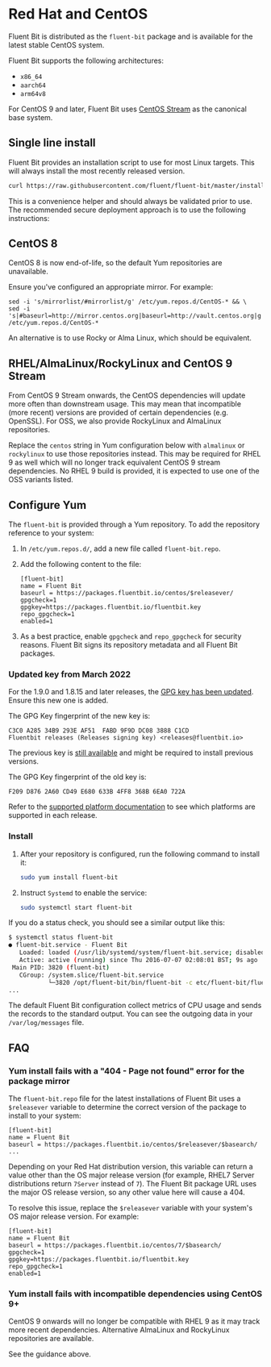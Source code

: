 # Red Hat and CentOS

Fluent Bit is distributed as the `fluent-bit` package and is available for the latest
stable CentOS system.

Fluent Bit supports the following architectures:

- `x86_64`
- `aarch64`
- `arm64v8`

For CentOS 9 and later, Fluent Bit uses [CentOS Stream](https://www.centos.org/centos-stream/)
as the canonical base system.

## Single line install

Fluent Bit provides an installation script to use for most Linux targets.
This will always install the most recently released version.

```bash
curl https://raw.githubusercontent.com/fluent/fluent-bit/master/install.sh | sh
```

This is a convenience helper and should always be validated prior to use.
The recommended secure deployment approach is to use the following instructions:

## CentOS 8

CentOS 8 is now end-of-life, so the default Yum repositories are unavailable.

Ensure you've configured an appropriate mirror. For example:

```shell
sed -i 's/mirrorlist/#mirrorlist/g' /etc/yum.repos.d/CentOS-* && \
sed -i 's|#baseurl=http://mirror.centos.org|baseurl=http://vault.centos.org|g' /etc/yum.repos.d/CentOS-*
```

An alternative is to use Rocky or Alma Linux, which should be equivalent.

## RHEL/AlmaLinux/RockyLinux and CentOS 9 Stream

From CentOS 9 Stream onwards, the CentOS dependencies will update more often than downstream usage.
This may mean that incompatible (more recent) versions are provided of certain dependencies (e.g. OpenSSL).
For OSS, we also provide RockyLinux and AlmaLinux repositories.

Replace the `centos` string in Yum configuration below with `almalinux` or `rockylinux` to use those repositories instead.
This may be required for RHEL 9 as well which will no longer track equivalent CentOS 9 stream dependencies.
No RHEL 9 build is provided, it is expected to use one of the OSS variants listed.

## Configure Yum

The `fluent-bit` is provided through a Yum repository. To add the repository
reference to your system:

1. In `/etc/yum.repos.d/`, add a new file called `fluent-bit.repo`.
1. Add the following content to the file:

   ```text
   [fluent-bit]
   name = Fluent Bit
   baseurl = https://packages.fluentbit.io/centos/$releasever/
   gpgcheck=1
   gpgkey=https://packages.fluentbit.io/fluentbit.key
   repo_gpgcheck=1
   enabled=1
   ```

1. As a best practice, enable `gpgcheck` and `repo_gpgcheck` for security reasons.
   Fluent Bit signs its repository metadata and all Fluent Bit packages.

### Updated key from March 2022

For the 1.9.0 and 1.8.15 and later releases, the
[GPG key has been updated](https://packages.fluentbit.io/fluentbit.key). Ensure
this new one is added.

The GPG Key fingerprint of the new key is:

```text
C3C0 A285 34B9 293E AF51  FABD 9F9D DC08 3888 C1CD
Fluentbit releases (Releases signing key) <releases@fluentbit.io>
```

The previous key is [still available](https://packages.fluentbit.io/fluentbit-legacy.key)
and might be required to install previous versions.

The GPG Key fingerprint of the old key is:

```text
F209 D876 2A60 CD49 E680 633B 4FF8 368B 6EA0 722A
```

Refer to the [supported platform documentation](../supported-platforms.md) to see
which platforms are supported in each release.

### Install

1. After your repository is configured, run the following command to install it:

   ```bash
   sudo yum install fluent-bit
   ```

1. Instruct `Systemd` to enable the service:

   ```bash
   sudo systemctl start fluent-bit
   ```

If you do a status check, you should see a similar output like this:

```bash
$ systemctl status fluent-bit
● fluent-bit.service - Fluent Bit
   Loaded: loaded (/usr/lib/systemd/system/fluent-bit.service; disabled; vendor preset: disabled)
   Active: active (running) since Thu 2016-07-07 02:08:01 BST; 9s ago
 Main PID: 3820 (fluent-bit)
   CGroup: /system.slice/fluent-bit.service
           └─3820 /opt/fluent-bit/bin/fluent-bit -c etc/fluent-bit/fluent-bit.conf
...
```

The default Fluent Bit configuration collect metrics of CPU usage and sends the
records to the standard output. You can see the outgoing data in your
`/var/log/messages` file.

## FAQ

### Yum install fails with a "404 - Page not found" error for the package mirror

The `fluent-bit.repo` file for the latest installations of Fluent Bit uses a
`$releasever` variable to determine the correct version of the package to install to
your system:

```text
[fluent-bit]
name = Fluent Bit
baseurl = https://packages.fluentbit.io/centos/$releasever/$basearch/
...
```

Depending on your Red Hat distribution version, this variable can return a value
other than the OS major release version (for example, RHEL7 Server distributions return
`7Server` instead of `7`). The Fluent Bit package URL uses the major OS
release version, so any other value here will cause a 404.

To resolve this issue, replace the `$releasever` variable with your system's OS major
release version. For example:

```text
[fluent-bit]
name = Fluent Bit
baseurl = https://packages.fluentbit.io/centos/7/$basearch/
gpgcheck=1
gpgkey=https://packages.fluentbit.io/fluentbit.key
repo_gpgcheck=1
enabled=1
```

### Yum install fails with incompatible dependencies using CentOS 9+

CentOS 9 onwards will no longer be compatible with RHEL 9 as it may track more recent dependencies.
Alternative AlmaLinux and RockyLinux repositories are available.

See the guidance above.
